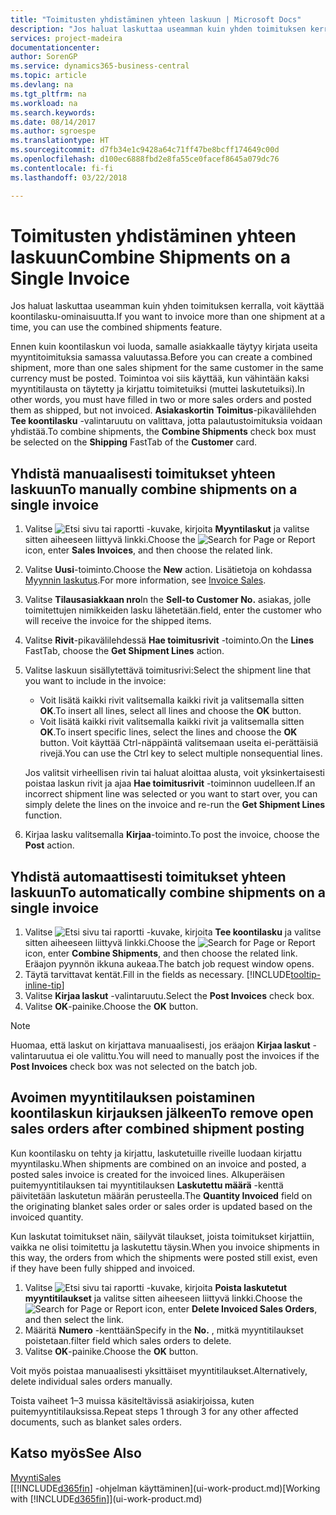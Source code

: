 ```yaml
---
title: "Toimitusten yhdistäminen yhteen laskuun | Microsoft Docs"
description: "Jos haluat laskuttaa useamman kuin yhden toimituksen kerralla, voit käyttää koontilasku-ominaisuutta."
services: project-madeira
documentationcenter: 
author: SorenGP
ms.service: dynamics365-business-central
ms.topic: article
ms.devlang: na
ms.tgt_pltfrm: na
ms.workload: na
ms.search.keywords: 
ms.date: 08/14/2017
ms.author: sgroespe
ms.translationtype: HT
ms.sourcegitcommit: d7fb34e1c9428a64c71ff47be8bcff174649c00d
ms.openlocfilehash: d100ec6888fbd2e8fa55ce0facef8645a079dc76
ms.contentlocale: fi-fi
ms.lasthandoff: 03/22/2018

---
```

# <a name="combine-shipments-on-a-single-invoice"></a><span data-ttu-id="29751-103">Toimitusten yhdistäminen yhteen laskuun</span><span class="sxs-lookup"><span data-stu-id="29751-103">Combine Shipments on a Single Invoice</span></span>
<span data-ttu-id="29751-104">Jos haluat laskuttaa useamman kuin yhden toimituksen kerralla, voit käyttää koontilasku-ominaisuutta.</span><span class="sxs-lookup"><span data-stu-id="29751-104">If you want to invoice more than one shipment at a time, you can use the combined shipments feature.</span></span>  

 <span data-ttu-id="29751-105">Ennen kuin koontilaskun voi luoda, samalle asiakkaalle täytyy kirjata useita myyntitoimituksia samassa valuutassa.</span><span class="sxs-lookup"><span data-stu-id="29751-105">Before you can create a combined shipment, more than one sales shipment for the same customer in the same currency must be posted.</span></span> <span data-ttu-id="29751-106">Toimintoa voi siis käyttää, kun vähintään kaksi myyntitilausta on täytetty ja kirjattu toimitetuiksi (muttei laskutetuiksi).</span><span class="sxs-lookup"><span data-stu-id="29751-106">In other words, you must have filled in two or more sales orders and posted them as shipped, but not invoiced.</span></span> <span data-ttu-id="29751-107">**Asiakaskortin** **Toimitus**-pikavälilehden **Tee koontilasku** -valintaruutu on valittava, jotta palautustoimituksia voidaan yhdistää.</span><span class="sxs-lookup"><span data-stu-id="29751-107">To combine shipments, the **Combine Shipments** check box must be selected on the **Shipping** FastTab of the **Customer** card.</span></span>  

## <a name="to-manually-combine-shipments-on-a-single-invoice"></a><span data-ttu-id="29751-108">Yhdistä manuaalisesti toimitukset yhteen laskuun</span><span class="sxs-lookup"><span data-stu-id="29751-108">To manually combine shipments on a single invoice</span></span>  
1. <span data-ttu-id="29751-109">Valitse ![Etsi sivu tai raportti](media/ui-search/search_small.png "Etsi sivu tai raportti -kuvake") -kuvake, kirjoita **Myyntilaskut** ja valitse sitten aiheeseen liittyvä linkki.</span><span class="sxs-lookup"><span data-stu-id="29751-109">Choose the ![Search for Page or Report](media/ui-search/search_small.png "Search for Page or Report icon") icon, enter **Sales Invoices**, and then choose the related link.</span></span>  
2. <span data-ttu-id="29751-110">Valitse **Uusi**-toiminto.</span><span class="sxs-lookup"><span data-stu-id="29751-110">Choose the **New** action.</span></span> <span data-ttu-id="29751-111">Lisätietoja on kohdassa [Myynnin laskutus](sales-how-invoice-sales.md).</span><span class="sxs-lookup"><span data-stu-id="29751-111">For more information, see [Invoice Sales](sales-how-invoice-sales.md).</span></span>
3. <span data-ttu-id="29751-112">Valitse **Tilausasiakkaan nro**</span><span class="sxs-lookup"><span data-stu-id="29751-112">In the **Sell-to Customer No.**</span></span> <span data-ttu-id="29751-113">asiakas, jolle toimitettujen nimikkeiden lasku lähetetään.</span><span class="sxs-lookup"><span data-stu-id="29751-113">field, enter the customer who will receive the invoice for the shipped items.</span></span>  
4. <span data-ttu-id="29751-114">Valitse **Rivit**-pikavälilehdessä **Hae toimitusrivit** -toiminto.</span><span class="sxs-lookup"><span data-stu-id="29751-114">On the **Lines** FastTab, choose the **Get Shipment Lines** action.</span></span>  
5. <span data-ttu-id="29751-115">Valitse laskuun sisällytettävä toimitusrivi:</span><span class="sxs-lookup"><span data-stu-id="29751-115">Select the shipment line that you want to include in the invoice:</span></span>  

    - <span data-ttu-id="29751-116">Voit lisätä kaikki rivit valitsemalla kaikki rivit ja valitsemalla sitten **OK**.</span><span class="sxs-lookup"><span data-stu-id="29751-116">To insert all lines, select all lines and choose the **OK** button.</span></span>  
    - <span data-ttu-id="29751-117">Voit lisätä kaikki rivit valitsemalla kaikki rivit ja valitsemalla sitten **OK**.</span><span class="sxs-lookup"><span data-stu-id="29751-117">To insert specific lines, select the lines and choose the **OK** button.</span></span> <span data-ttu-id="29751-118">Voit käyttää Ctrl-näppäintä valitsemaan useita ei-perättäisiä rivejä.</span><span class="sxs-lookup"><span data-stu-id="29751-118">You can use the Ctrl key to select multiple nonsequential lines.</span></span>  

    <span data-ttu-id="29751-119">Jos valitsit virheellisen rivin tai haluat aloittaa alusta, voit yksinkertaisesti poistaa laskun rivit ja ajaa **Hae toimitusrivit** -toiminnon uudelleen.</span><span class="sxs-lookup"><span data-stu-id="29751-119">If an incorrect shipment line was selected or you want to start over, you can simply delete the lines on the invoice and re-run the **Get Shipment Lines** function.</span></span>  
7. <span data-ttu-id="29751-120">Kirjaa lasku valitsemalla **Kirjaa**-toiminto.</span><span class="sxs-lookup"><span data-stu-id="29751-120">To post the invoice, choose the **Post** action.</span></span>  

## <a name="to-automatically-combine-shipments-on-a-single-invoice"></a><span data-ttu-id="29751-121">Yhdistä automaattisesti toimitukset yhteen laskuun</span><span class="sxs-lookup"><span data-stu-id="29751-121">To automatically combine shipments on a single invoice</span></span>  
1. <span data-ttu-id="29751-122">Valitse ![Etsi sivu tai raportti](media/ui-search/search_small.png "Etsi sivu tai raportti -kuvake") -kuvake, kirjoita **Tee koontilasku** ja valitse sitten aiheeseen liittyvä linkki.</span><span class="sxs-lookup"><span data-stu-id="29751-122">Choose the ![Search for Page or Report](media/ui-search/search_small.png "Search for Page or Report icon") icon, enter **Combine Shipments**, and then choose the related link.</span></span> <span data-ttu-id="29751-123">Eräajon pyynnön ikkuna aukeaa.</span><span class="sxs-lookup"><span data-stu-id="29751-123">The batch job request window opens.</span></span>  
2. <span data-ttu-id="29751-124">Täytä tarvittavat kentät.</span><span class="sxs-lookup"><span data-stu-id="29751-124">Fill in the fields as necessary.</span></span> [!INCLUDE[tooltip-inline-tip](includes/tooltip-inline-tip_md.md)]
3. <span data-ttu-id="29751-125">Valitse **Kirjaa laskut** -valintaruutu.</span><span class="sxs-lookup"><span data-stu-id="29751-125">Select the **Post Invoices** check box.</span></span>  
4.  <span data-ttu-id="29751-126">Valitse **OK**-painike.</span><span class="sxs-lookup"><span data-stu-id="29751-126">Choose the **OK** button.</span></span>  

> [!NOTE]  
>  <span data-ttu-id="29751-127">Huomaa, että laskut on kirjattava manuaalisesti, jos eräajon **Kirjaa laskut** -valintaruutua ei ole valittu.</span><span class="sxs-lookup"><span data-stu-id="29751-127">You will need to manually post the invoices if the **Post Invoices** check box was not selected on the batch job.</span></span>  

## <a name="to-remove-open-sales-orders-after-combined-shipment-posting"></a><span data-ttu-id="29751-128">Avoimen myyntitilauksen poistaminen koontilaskun kirjauksen jälkeen</span><span class="sxs-lookup"><span data-stu-id="29751-128">To remove open sales orders after combined shipment posting</span></span> 
<span data-ttu-id="29751-129">Kun koontilasku on tehty ja kirjattu, laskutetuille riveille luodaan kirjattu myyntilasku.</span><span class="sxs-lookup"><span data-stu-id="29751-129">When shipments are combined on an invoice and posted, a posted sales invoice is created for the invoiced lines.</span></span> <span data-ttu-id="29751-130">Alkuperäisen puitemyyntitilauksen tai myyntitilauksen **Laskutettu määrä** -kenttä päivitetään laskutetun määrän perusteella.</span><span class="sxs-lookup"><span data-stu-id="29751-130">The **Quantity Invoiced** field on the originating blanket sales order or sales order is updated based on the invoiced quantity.</span></span>  

<span data-ttu-id="29751-131">Kun laskutat toimitukset näin, säilyvät tilaukset, joista toimitukset kirjattiin, vaikka ne olisi toimitettu ja laskutettu täysin.</span><span class="sxs-lookup"><span data-stu-id="29751-131">When you invoice shipments in this way, the orders from which the shipments were posted still exist, even if they have been fully shipped and invoiced.</span></span>   

1. <span data-ttu-id="29751-132">Valitse ![Etsi sivu tai raportti](media/ui-search/search_small.png "Etsi sivu tai raportti -kuvake") -kuvake, kirjoita **Poista laskutetut myyntitilaukset** ja valitse sitten aiheeseen liittyvä linkki.</span><span class="sxs-lookup"><span data-stu-id="29751-132">Choose the ![Search for Page or Report](media/ui-search/search_small.png "Search for Page or Report icon") icon, enter **Delete Invoiced Sales Orders**, and then select the link.</span></span>  
2. <span data-ttu-id="29751-133">Määritä **Numero** -kenttään</span><span class="sxs-lookup"><span data-stu-id="29751-133">Specify in the **No.**</span></span> <span data-ttu-id="29751-134">, mitkä myyntitilaukset poistetaan.</span><span class="sxs-lookup"><span data-stu-id="29751-134">filter field which sales orders to delete.</span></span>  
3. <span data-ttu-id="29751-135">Valitse **OK**-painike.</span><span class="sxs-lookup"><span data-stu-id="29751-135">Choose the **OK** button.</span></span>  

<span data-ttu-id="29751-136">Voit myös poistaa manuaalisesti yksittäiset myyntitilaukset.</span><span class="sxs-lookup"><span data-stu-id="29751-136">Alternatively, delete individual sales orders manually.</span></span>  

<span data-ttu-id="29751-137">Toista vaiheet 1–3 muissa käsiteltävissä asiakirjoissa, kuten puitemyyntitilauksissa.</span><span class="sxs-lookup"><span data-stu-id="29751-137">Repeat steps 1 through 3 for any other affected documents, such as blanket sales orders.</span></span>

## <a name="see-also"></a><span data-ttu-id="29751-138">Katso myös</span><span class="sxs-lookup"><span data-stu-id="29751-138">See Also</span></span>  
[<span data-ttu-id="29751-139">Myynti</span><span class="sxs-lookup"><span data-stu-id="29751-139">Sales</span></span>](sales-manage-sales.md)  
<span data-ttu-id="29751-140">[[!INCLUDE[d365fin](includes/d365fin_md.md)] -ohjelman käyttäminen](ui-work-product.md)</span><span class="sxs-lookup"><span data-stu-id="29751-140">[Working with [!INCLUDE[d365fin](includes/d365fin_md.md)]](ui-work-product.md)</span></span>

